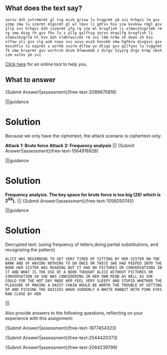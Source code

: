 ## What does the text say?
```
zorxv dzh yvtrmmrmt gl tvg evib grivw lu hrggrmt yb svi hrhgvi lm gsv yzmp zmw lu szermt mlgsrmt gl wl lmxv li gdrxv hsv szw kvvkvw rmgl gsv yllp svi hrhgvi dzh ivzwrmt yfg rg szw ml krxgfivh li xlmevihzgrlmh rm rg zmw dszg rh gsv fhv lu z yllp gslftsg zorxv drgslfg krxgfivh li xlmevihzgrlm hl hsv dzh xlmhrwvirmt rm svi ldm nrmw zh dvoo zh hsv xlfow uli gsv slg wzb nzwv svi uvvo evib hovvkb zmw hgfkrw dsvgsvi gsv kovzhfiv lu nzprmt z wzrhb xszrm dlfow yv dligs gsv gilfyov lu tvggrmt fk zmw krxprmt gsv wzrhrvh dsvm hfwwvmob z dsrgv Izyyrg drgs krmp vbvh izm xolhv yb svi
```

[Click here](http://www.simonsingh.net/The_Black_Chamber/substitutioncrackingtool.html) for an online tool to help you.

## What to answer

{Submit Answer!|assessment}(free-text-2089670818)

|||guidance
# Solution
Because we only have the ciphertext, the attack scenario is ciphertext-only.

**Attack 1: Brute force 
Attack 2: Frequency analysis**
|||
{Submit Answer!|assessment}(free-text-1564918928)

|||guidance
# Solution
**Frequency analysis. The key space for brute force is too big ($26!$ which is $2^{88}$).**
|||
{Submit Answer!|assessment}(free-text-1056050745)

|||guidance
# Solution
Decrypted text: (using frequency of letters,doing partial substitutions, and recognizing the pattern)

```
ALICE WAS BEGINNING TO GET VERY TIRED OF SITTING BY HER SISTER ON THE BANK AND OF HAVING NOTHING TO DO ONCE OR TWICE SHE HAD PEEPED INTO THE BOOK HER SISTER WAS READING BUT IT HAD NO PICTURES OR CONVERSATIONS IN IT AND WHAT IS THE USE OF A BOOK THOUGHT ALICE WITHOUT PICTURES OR CONVERSATION SO SHE WAS CONSIDERING IN HER OWN MIND AS WELL AS SHE COULD FOR THE HOT DAY MADE HER FEEL VERY SLEEPY AND STUPID WHETHER THE PLEASURE OF MAKING A DAISY CHAIN WOULD BE WORTH THE TROUBLE OF GETTING UP AND PICKING THE DAISIES WHEN SUDDENLY A WHITE RABBIT WITH PINK EYES RAN CLOSE BY HER
```
|||

Also provide answers to the following questions, reflecting on your experience with this assignment:

{Submit Answer!|assessment}(free-text-1877454323)

{Submit Answer!|assessment}(free-text-2544420373)

{Submit Answer!|assessment}(free-text-2064239799)

